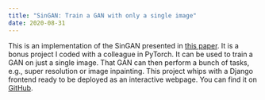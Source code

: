 ```yaml
---
title: "SinGAN: Train a GAN with only a single image"
date: 2020-08-31
---
```


This is an implementation of the SinGAN presented in [this
paper](https://arxiv.org/abs/1905.01164). It is a bonus
project I coded with a colleague in PyTorch. It can be
used to train a GAN on just a single image. That GAN can
then perform a bunch of tasks, e.g., super resolution or
image inpainting. This project whips with a Django
frontend ready to be deployed as an interactive webpage.
You can find it on [GitHub](https://github.com/jonasgrebe/pt-singan-single-image-gan).
